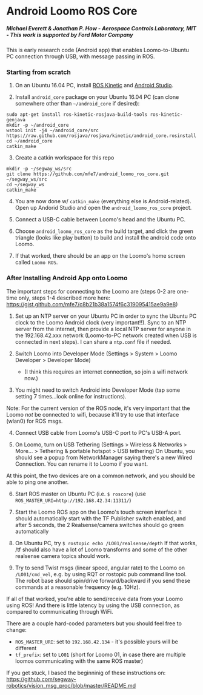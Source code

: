 # Android Loomo ROS Core
##### Michael Everett & Jonathan P. How - Aerospace Controls Laboratory, MIT - This work is supported by Ford Motor Company

This is early research code (Android app) that enables Loomo-to-Ubuntu PC connection through USB, with message passing in ROS.

### Starting from scratch ###

1. On an Ubuntu 16.04 PC, install [ROS Kinetic](http://wiki.ros.org/kinetic/Installation/Ubuntu) and [Android Studio](http://wiki.ros.org/android/kinetic/Android%20Studio/Download).

2. Install `android_core` package on your Ubuntu 16.04 PC (can clone somewhere other than `~/android_core` if desired):
```
sudo apt-get install ros-kinetic-rosjava-build-tools ros-kinetic-genjava
mkdir -p ~/android_core
wstool init -j4 ~/android_core/src https://raw.github.com/rosjava/rosjava/kinetic/android_core.rosinstall
cd ~/android_core
catkin_make
```

3. Create a catkin workspace for this repo
```
mkdir -p ~/segway_ws/src
git clone https://github.com/mfe7/android_loomo_ros_core.git ~/segway_ws/src
cd ~/segway_ws
catkin_make
```

4. You are now done w/ `catkin_make` (everything else is Android-related). Open up Andorid Studio and open the `android_loomo_ros_core` project.

5. Connect a USB-C cable between Loomo's head and the Ubuntu PC.

6. Choose `android_loomo_ros_core` as the build target, and click the green triangle (looks like play button) to build and install the android code onto Loomo.

7. If that worked, there should be an app on the Loomo's home screen called `Loomo ROS`.

### After Installing Android App onto Loomo ###



The important steps for connecting to the Loomo are (steps 0-2 are one-time only, steps 1-4 described more here: https://gist.github.com/mfe7/c8b21b38a1574f6c319095415ae9a9e8)

1. Set up an NTP server on your Ubuntu PC in order to sync the Ubuntu PC clock to the Loomo Android clock (very important!!). Sync to an NTP server from the internet, then provide a local NTP server for anyone in the 192.168.42.xxx network (Loomo-to-PC network created when USB is connected in next steps). I can share a `ntp.conf` file if needed.

2. Switch Loomo into Developer Mode (Settings > System > Loomo Developer > Developer Mode)
    - (I think this requires an internet connection, so join a wifi network now.)

3. You might need to switch Android into Developer Mode (tap some setting 7 times...look online for instructions).

Note: For the current version of the ROS node, it's very important that the Loomo *not* be connected to wifi,
because it'll try to use that interface (wlan0) for ROS msgs.

4. Connect USB cable from Loomo's USB-C port to PC's USB-A port.

5. On Loomo, turn on USB Tethering (Settings > Wireless & Networks > More... > Tethering & portable hotspot > USB tethering)
On Ubuntu, you should see a popup from NetworkManager saying there's a new Wired Connection. You can rename it to Loomo if you want.

At this point, the two devices are on a common network, and you should be able to ping one another.

6. Start ROS master on Ubuntu PC (i.e. `$ roscore`) (use `ROS_MASTER_URI=http://192.168.42.34:11311/`)

7. Start the Loomo ROS app on the Loomo's touch screen interface
It should automatically start with the TF Publisher switch enabled, and after 5 seconds, the 2 Realsense/camera switches should go green automatically

8. On Ubuntu PC, try `$ rostopic echo /LO01/realsense/depth`
If that works, /tf should also have a lot of Loomo transforms and some of the other realsense camera topics should work.

9. Try to send Twist msgs (linear speed, angular rate) to the Loomo on `/LO01/cmd_vel`, e.g. by using RQT or rostopic pub command line tool.
The robot base should spin/drive forward/backward if you send these commands at a reasonable frequency (e.g. 10Hz).

If all of that worked, you're able to send/receive data from your Loomo using ROS! And there is little latency by using the USB connection, as compared to communicating through WiFi.

There are a couple hard-coded parameters but you should feel free to change:
- `ROS_MASTER_URI`: set to `192.168.42.134` - it's possible yours will be different
- `tf_prefix`: set to `LO01` (short for Loomo 01, in case there are multiple loomos communicating with the same ROS master)

If you get stuck, I based the beginninig of these instructions on:
https://github.com/segway-robotics/vision_msg_proc/blob/master/README.md
